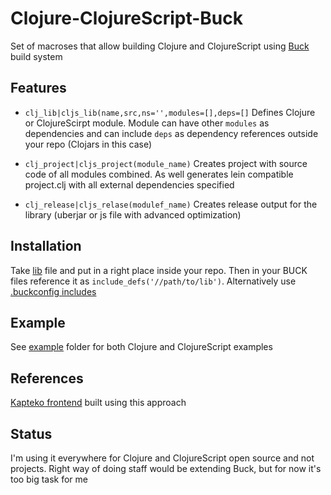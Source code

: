 
# Clojure-ClojureScript-Buck

Set of macroses that allow building Clojure and ClojureScript using [Buck](https://buckbuild.com) build system

## Features

- `clj_lib|cljs_lib(name,src,ns='',modules=[],deps=[]` Defines Clojure or ClojureScirpt module. Module can have other `modules` as dependencies and can include `deps` as dependency references outside your repo (Clojars in this case)

- `clj_project|cljs_project(module_name)` Creates project with source code of all modules combined. As well generates lein compatible project.clj with all external dependencies specified

- `clj_release|cljs_relase(modulef_name)` Creates release output for the library (uberjar or js file with advanced optimization)

## Installation

Take [lib](lib) file and put in a right place inside your repo. Then in your BUCK files reference it as `include_defs('//path/to/lib')`. Alternatively use [.buckconfig includes](https://buckbuild.com/concept/buckconfig.html#buildfile.includes)

## Example

See [example](example) folder for both Clojure and ClojureScript examples

## References

[Kapteko frontend](https://github.com/kapteko/frontend) built using this approach

## Status

I'm using it everywhere for Clojure and ClojureScript open source and not projects. Right way of doing staff would be extending Buck, but for now it's too big task for me
